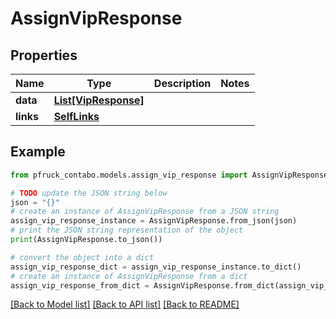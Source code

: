 # AssignVipResponse


## Properties

Name | Type | Description | Notes
------------ | ------------- | ------------- | -------------
**data** | [**List[VipResponse]**](VipResponse.md) |  | 
**links** | [**SelfLinks**](SelfLinks.md) |  | 

## Example

```python
from pfruck_contabo.models.assign_vip_response import AssignVipResponse

# TODO update the JSON string below
json = "{}"
# create an instance of AssignVipResponse from a JSON string
assign_vip_response_instance = AssignVipResponse.from_json(json)
# print the JSON string representation of the object
print(AssignVipResponse.to_json())

# convert the object into a dict
assign_vip_response_dict = assign_vip_response_instance.to_dict()
# create an instance of AssignVipResponse from a dict
assign_vip_response_from_dict = AssignVipResponse.from_dict(assign_vip_response_dict)
```
[[Back to Model list]](../README.md#documentation-for-models) [[Back to API list]](../README.md#documentation-for-api-endpoints) [[Back to README]](../README.md)


